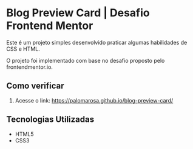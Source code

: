 # Blog Preview Card | Desafio Frontend Mentor

Este é um projeto simples desenvolvido praticar algumas habilidades de CSS e HTML.

O projeto foi implementado com base no desafio proposto pelo frontendmentor.io.

## Como verificar

1. Acesse o link: https://palomarosa.github.io/blog-preview-card/

## Tecnologias Utilizadas

- HTML5
- CSS3
